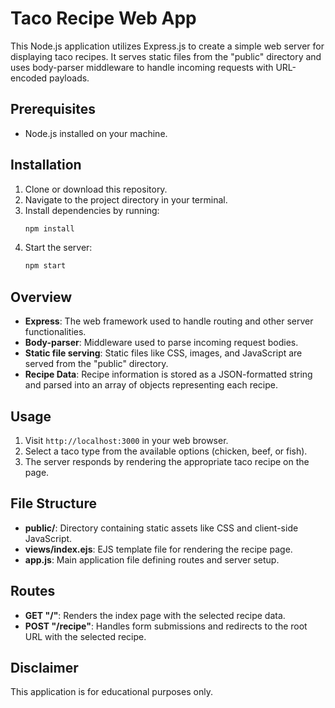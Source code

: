 # Taco Recipe Web App

This Node.js application utilizes Express.js to create a simple web server for displaying taco recipes. It serves static files from the "public" directory and uses body-parser middleware to handle incoming requests with URL-encoded payloads.

## Prerequisites
- Node.js installed on your machine.

## Installation
1. Clone or download this repository.
2. Navigate to the project directory in your terminal.
3. Install dependencies by running:
    ```bash
    npm install
    ```
4. Start the server:
    ```bash
    npm start
    ```

## Overview
- **Express**: The web framework used to handle routing and other server functionalities.
- **Body-parser**: Middleware used to parse incoming request bodies.
- **Static file serving**: Static files like CSS, images, and JavaScript are served from the "public" directory.
- **Recipe Data**: Recipe information is stored as a JSON-formatted string and parsed into an array of objects representing each recipe.

## Usage
1. Visit `http://localhost:3000` in your web browser.
2. Select a taco type from the available options (chicken, beef, or fish).
3. The server responds by rendering the appropriate taco recipe on the page.

## File Structure
- **public/**: Directory containing static assets like CSS and client-side JavaScript.
- **views/index.ejs**: EJS template file for rendering the recipe page.
- **app.js**: Main application file defining routes and server setup.

## Routes
- **GET "/"**: Renders the index page with the selected recipe data.
- **POST "/recipe"**: Handles form submissions and redirects to the root URL with the selected recipe.

## Disclaimer
This application is for educational purposes only.
